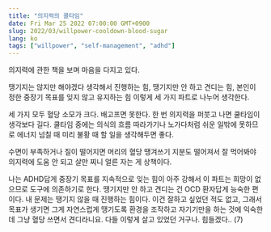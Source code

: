 ```yaml
---
title: "의지력의 쿨타임"
date: Fri Mar 25 2022 07:00:00 GMT+0900
slug: 2022/03/willpower-cooldown-blood-sugar
lang: ko
tags: ["willpower", "self-management", "adhd"]
---
```


의지력에 관한 책을 보며 마음을 다지고 있다.

땡기지는 않지만 해야겠다 생각해서 진행하는 힘, 땡기지만 안 하고 견디는 힘, 본인이 정한 중장기 목표를 잊지 않고 유지하는 힘 이렇게 세 가지 파트로 나누어 생각한다.

세 가지 모두 혈당 소모가 크다. 배고프면 못한다. 한 번 의지력을 퍼붓고 나면 쿨타임이 생각보다 길다. 쿨타임 중에는 의식의 흐름 따라가기나 노가다처럼 쉬운 일밖에 못하므로 에너지 넘칠 때 미리 불황 때 할 일을 생각해두면 좋다.

수면이 부족하거나 질이 떨어지면 머리의 혈당 땡겨쓰기 지분도 떨어져서 잘 먹어봐야 의지력에 도움 안 되고 살만 찌니 얼른 자는 게 상책이다.

나는 ADHD답게 중장기 목표를 지속적으로 잊는 힘이 아주 강해서 이 파트는 희망이 없으므로 도구에 의존하기로 한다. 땡기지만 안 하고 견디는 건 OCD 환자답게 능숙한 편이다. 내 문제는 땡기지 않을 때 진행하는 힘이다. 이건 잘하고 싶었던 적도 없고, 그래서 목표가 생기면 그게 자연스럽게 땡기도록 환경을 조작하고 자기기만을 하는 것에 익숙한데 그냥 혈당 쓰면서 견디라니요. 다들 이렇게 살고 있었던 거구나. 힘들겠다.. (7)
